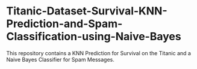 # Titanic-Dataset-Survival-KNN-Prediction-and-Spam-Classification-using-Naive-Bayes
This repository contains a KNN Prediction for Survival on the Titanic and a Naive Bayes Classifier for Spam Messages.
